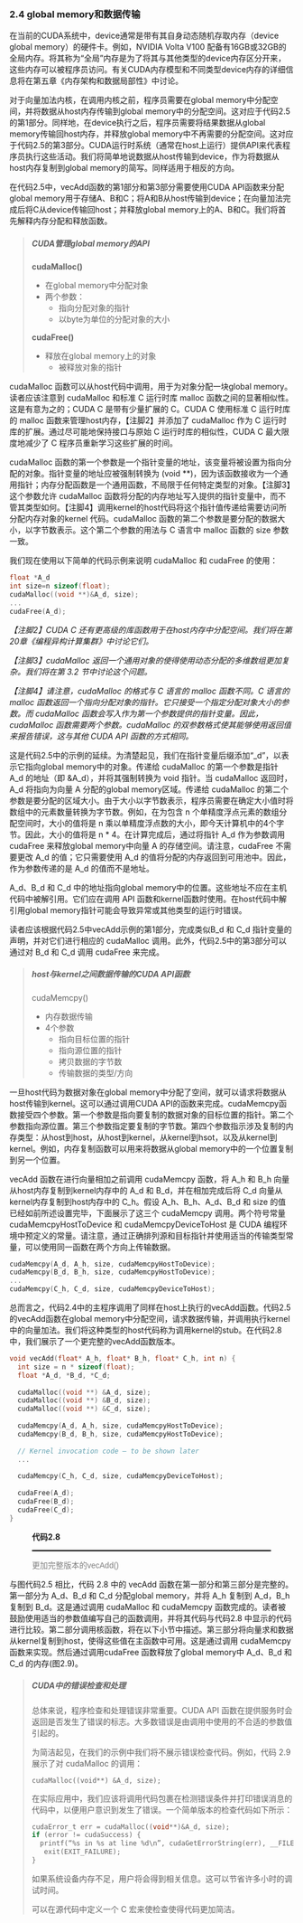 ### 2.4 global memory和数据传输

在当前的CUDA系统中，device通常是带有其自身动态随机存取内存（device global memory）的硬件卡。例如，NVIDIA Volta V100 配备有16GB或32GB的全局内存。将其称为“全局”内存是为了将其与其他类型的device内存区分开来，这些内存可以被程序员访问。有关CUDA内存模型和不同类型device内存的详细信息将在第五章《内存架构和数据局部性》中讨论。

对于向量加法内核，在调用内核之前，程序员需要在global memory中分配空间，并将数据从host内存传输到global memory中的分配空间。这对应于代码2.5的第1部分。同样地，在device执行之后，程序员需要将结果数据从global memory传输回host内存，并释放global memory中不再需要的分配空间。这对应于代码2.5的第3部分。CUDA运行时系统（通常在host上运行）提供API来代表程序员执行这些活动。我们将简单地说数据从host传输到device，作为将数据从host内存复制到global memory的简写。同样适用于相反的方向。

在代码2.5中，vecAdd函数的第1部分和第3部分需要使用CUDA API函数来分配global memory用于存储A、B和C；将A和B从host传输到device；在向量加法完成后将C从device传输回host；并释放global memory上的A、B和C。我们将首先解释内存分配和释放函数。

> ##### CUDA管理global memory的API
>
> **cudaMalloc()**
>
> - 在global memory中分配对象
> - 两个参数：
>   - 指向分配对象的指针
>   - 以byte为单位的分配对象的大小
>
> **cudaFree()**
>
> - 释放在global memory上的对象
>   - 被释放对象的指针

cudaMalloc 函数可以从host代码中调用，用于为对象分配一块global memory。读者应该注意到 cudaMalloc 和标准 C 运行时库 malloc 函数之间的显著相似性。这是有意为之的；CUDA C 是带有少量扩展的 C。CUDA C 使用标准 C 运行时库的 malloc 函数来管理host内存，【注脚2】并添加了 cudaMalloc 作为 C 运行时库的扩展。通过尽可能地保持接口与原始 C 运行时库的相似性，CUDA C 最大限度地减少了 C 程序员重新学习这些扩展的时间。

cudaMalloc 函数的第一个参数是一个指针变量的地址，该变量将被设置为指向分配的对象。指针变量的地址应被强制转换为 (void **)，因为该函数接收为一个通用指针；内存分配函数是一个通用函数，不局限于任何特定类型的对象。【注脚3】这个参数允许 cudaMalloc 函数将分配的内存地址写入提供的指针变量中，而不管其类型如何。【注脚4】调用kernel的host代码将这个指针值传递给需要访问所分配内存对象的kernel 代码。cudaMalloc 函数的第二个参数是要分配的数据大小，以字节数表示。这个第二个参数的用法与 C 语言中 malloc 函数的 size 参数一致。

我们现在使用以下简单的代码示例来说明 cudaMalloc 和 cudaFree 的使用：

```c
float *A_d
int size=n sizeof(float);
cudaMalloc((void **)&A_d, size);
...
cudaFree(A_d);
```

*【注脚2】CUDA C 还有更高级的库函数用于在host内存中分配空间。我们将在第20章《编程异构计算集群》中讨论它们。*

*【注脚3】cudaMalloc 返回一个通用对象的使得使用动态分配的多维数组更加复杂。我们将在第 3.2 节中讨论这个问题。*

*【注脚4】请注意，cudaMalloc 的格式与 C 语言的 malloc 函数不同。C 语言的 malloc 函数返回一个指向分配对象的指针。它只接受一个指定分配对象大小的参数。而 cudaMalloc 函数会写入作为第一个参数提供的指针变量。因此，cudaMalloc 函数需要两个参数。cudaMalloc 的双参数格式使其能够使用返回值来报告错误，这与其他 CUDA API 函数的方式相同。*

这是代码2.5中的示例的延续。为清楚起见，我们在指针变量后缀添加“_d”，以表示它指向global memory中的对象。传递给 cudaMalloc 的第一个参数是指针 A_d 的地址（即 &A_d），并将其强制转换为 void 指针。当 cudaMalloc 返回时，A_d 将指向为向量 A 分配的global memory区域。传递给 cudaMalloc 的第二个参数是要分配的区域大小。由于大小以字节数表示，程序员需要在确定大小值时将数组中的元素数量转换为字节数。例如，在为包含 n 个单精度浮点元素的数组分配空间时，大小的值将是 n 乘以单精度浮点数的大小，即今天计算机中的4个字节。因此，大小的值将是 n * 4。在计算完成后，通过将指针 A_d 作为参数调用 cudaFree 来释放global memory中向量 A 的存储空间。请注意，cudaFree 不需要更改 A_d 的值；它只需要使用 A_d 的值将分配的内存返回到可用池中。因此，作为参数传递的是 A_d 的值而不是地址。

A_d、B_d 和 C_d 中的地址指向global memory中的位置。这些地址不应在主机代码中被解引用。它们应在调用 API 函数和kernel函数时使用。在host代码中解引用global memory指针可能会导致异常或其他类型的运行时错误。

读者应该根据代码2.5中vecAdd示例的第1部分，完成类似B_d 和 C_d 指针变量的声明，并对它们进行相应的 cudaMalloc 调用。此外，代码2.5中的第3部分可以通过对 B_d 和 C_d 调用 cudaFree 来完成。

> ##### host与kernel之间数据传输的CUDA API函数
>
> cudaMemcpy()
>
> - 内存数据传输
> - 4个参数
>   - 指向目标位置的指针
>   - 指向源位置的指针
>   - 拷贝数据的字节数
>   - 传输数据的类型/方向

一旦host代码为数据对象在global memory中分配了空间，就可以请求将数据从host传输到kernel。这可以通过调用CUDA API的函数来完成。cudaMemcpy函数接受四个参数。第一个参数是指向要复制的数据对象的目标位置的指针。第二个参数指向源位置。第三个参数指定要复制的字节数。第四个参数指示涉及复制的内存类型：从host到host，从host到kernel，从kernel到hsot，以及从kernel到kernel。例如，内存复制函数可以用来将数据从global memory中的一个位置复制到另一个位置。

vecAdd 函数在进行向量相加之前调用 cudaMemcpy 函数，将 A_h 和 B_h 向量从host内存复制到kernel内存中的 A_d 和 B_d，并在相加完成后将 C_d 向量从kernel内存复制到host内存中的 C_h。假设 A_h、B_h、A_d、B_d 和 size 的值已经如前所述设置完毕，下面展示了这三个 cudaMemcpy 调用。两个符号常量 cudaMemcpyHostToDevice 和 cudaMemcpyDeviceToHost 是 CUDA 编程环境中预定义的常量。请注意，通过正确排列源和目标指针并使用适当的传输类型常量，可以使用同一函数在两个方向上传输数据。

```c
cudaMemcpy(A_d, A_h, size, cudaMemcpyHostToDevice); 
cudaMemcpy(B_d, B_h, size, cudaMemcpyHostToDevice);
...
cudaMemcpy(C_h, C_d, size, cudaMemcpyDeviceToHost);
```

总而言之，代码2.4中的主程序调用了同样在host上执行的vecAdd函数。代码2.5的vecAdd函数在global memory中分配空间，请求数据传输，并调用执行kernel中的向量加法。我们将这种类型的host代码称为调用kernel的stub。在代码2.8中，我们展示了一个更完整的vecAdd函数版本。

```c
void vecAdd(float* A_h, float* B_h, float* C_h, int n) {
  int size = n * sizeof(float);
  float *A_d, *B_d, *C_d;
  
  cudaMalloc((void **) &A_d, size);
  cudaMalloc((void **) &B_d, size);
  cudaMalloc((void **) &C_d, size);
  
  cudaMemcpy(A_d, A_h, size, cudaMemcpyHostToDevice);
  cudaMemcpy(B_d, B_h, size, cudaMemcpyHostToDevice);
  
  // Kernel invocation code – to be shown later
  ...
  
  cudaMemcpy(C_h, C_d, size, cudaMemcpyDeviceToHost);
  
  cudaFree(A_d);
  cudaFree(B_d);
  cudaFree(C_d);
}
```

<figure>
    <style>
     hr {
         border: none;
         height: 2px;
         background-color: black;
         margin: 5px auto;
     }
	</style>
    <figcaption>
        <p class="no-indent" style="font-weight: bold;">
        代码2.8
        </p>
       	<hr style="border: none; height: 2px; background-color: black; margin: 5px auto;">
        <p class="no-indent" style="font-family: 'Arial', 'Helvetica', sans-serif;color: #808080">
            更加完整版本的vecAdd()
        </p>
    </figcaption>
</figure>

与图代码2.5 相比，代码 2.8 中的 vecAdd 函数在第一部分和第三部分是完整的。第一部分为 A_d、B_d 和 C_d 分配global memory，并将 A_h 复制到 A_d，B_h 复制到 B_d。这是通过调用 cudaMalloc 和 cudaMemcpy 函数完成的。读者被鼓励使用适当的参数值编写自己的函数调用，并将其代码与代码2.8 中显示的代码进行比较。第二部分调用核函数，将在以下小节中描述。第三部分将向量求和数据从kernel复制到host，使得这些值在主函数中可用。这是通过调用 cudaMemcpy 函数来实现。然后通过调用cudaFree 函数释放了global memory中 A_d、B_d 和 C_d 的内存(图2.9)。

> ##### CUDA中的错误检查和处理
>
> 总体来说，程序检查和处理错误非常重要。CUDA API 函数在提供服务时会返回是否发生了错误的标志。大多数错误是由调用中使用的不合适的参数值引起的。
>
> 为简洁起见，在我们的示例中我们将不展示错误检查代码。例如，代码 2.9 展示了对 cudaMalloc 的调用：
>
> `cudaMalloc((void**) &A_d, size);`
>
> 在实际应用中，我们应该将调用代码包裹在检测错误条件并打印错误消息的代码中，以便用户意识到发生了错误。一个简单版本的检查代码如下所示：
>
> ```c
> cudaError_t err = cudaMalloc((void**)&A_d, size); 
> if (error != cudaSuccess) {
> 	printf(“%s in %s at line %d\n”, cudaGetErrorString(err), __FILE__, __LINE__);
>    exit(EXIT_FAILURE);
> }
> 
> ```
>
> 如果系统设备内存不足，用户将会得到相关信息。这可以节省许多小时的调试时间。
>
> 可以在源代码中定义一个 C 宏来使检查使得代码更加简洁。
